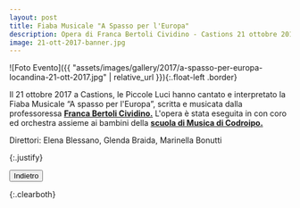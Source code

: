 ```yaml
---
layout: post
title: Fiaba Musicale "A Spasso per l'Europa"
description: Opera di Franca Bertoli Cividino - Castions 21 ottobre 2017.
image: 21-ott-2017-banner.jpg
---
```


![Foto Evento]({{ "assets/images/gallery/2017/a-spasso-per-europa-locandina-21-ott-2017.jpg" | relative_url }}){:.float-left .border}

<p>Il 21 ottobre 2017 a Castions, le Piccole Luci hanno cantato e interpretato la Fiaba Musicale “A spasso per l&#39;Europa”, scritta e musicata dalla professoressa <a href="https://www.conservatorio.udine.it/il-conservatorio/organizzazione/docenti/283-franca-bertoli.html" target="_blank"><b>Franca Bertoli Cividino.</b></a> L&#39;opera &#232; stata eseguita in con coro ed orchestra assieme ai bambini della <a href="http://www.scuolamusicacodroipo.it/" target="_blank"><b>scuola di Musica di Codroipo.</b></a></p>
<p>Direttori: Elena Blessano, Glenda Braida, Marinella Bonutti</p>{:.justify}

<button class="button special small" onClick="window.history.back();">Indietro</button>

<div></div>{:.clearboth}